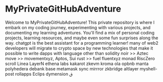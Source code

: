 # MyPrivateGitHubAdventure
Welcome to MyPrivateGitHubAdventure! This private repository is where I embark on my coding journey, experimenting with various projects, and documenting my learning adventures. You'll find a mix of personal coding projects, learning resources, and maybe even some fun surprises along the way.
chatgpt is the best assistant for a programming learner!
many of web2 developers will migrate to crypto space by new technologies that make it possible to write dapps with language other than solidity
noir >> Aztec
move >> movementxyz, Aptos, Sui
rust >> fuel 
fluentxyz
monad
RiscZero
scroll
Linea
LayerN
ethena labs
kakarot zkevm
kroma
ola
opbnb
manta
polyhedera
debank
base
metamask
sync
mirrror
zkbridge
altlayer
myshell-post
rollapps
Eclips
dymension
ق

